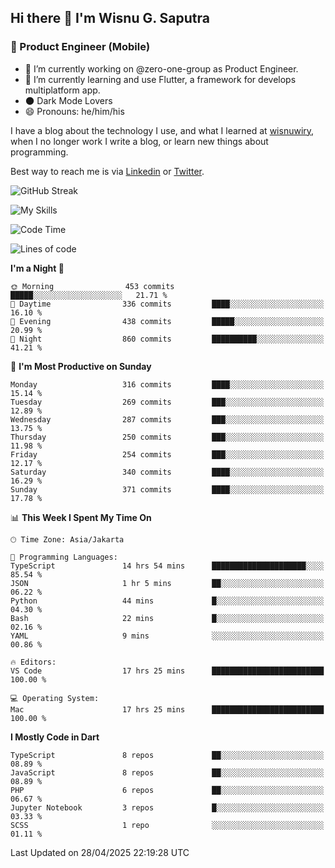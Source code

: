 ## Hi there 👋 I'm Wisnu G. Saputra

### :mobile_phone_off: Product Engineer (Mobile)

- 🔭 I’m currently working on @zero-one-group as Product Engineer.
- 🌱 I’m currently learning and use Flutter, a framework for develops multiplatform app.
- 🌑 Dark Mode Lovers
- 😄 Pronouns: he/him/his

I have a blog about the technology I use, and what I learned at [wisnuwiry](https://wisnuwiry.space/), when I no longer work I write a blog, or learn new things about programming.

Best way to reach me is via [Linkedin](https://www.linkedin.com/in/wisnu-saputra/) or [Twitter](https://twitter.com/wisnuwiry).

![GitHub Streak](https://streak-stats.demolab.com?user=wisnuwiry&theme=dark&hide_border=true)

![My Skills](https://skillicons.dev/icons?i=dart,flutter,kotlin,swift,go,js,css,neovim,git,linux&perline=5)

<!--START_SECTION:waka-->
![Code Time](http://img.shields.io/badge/Code%20Time-1%2C851%20hrs%205%20mins-blue)

![Lines of code](https://img.shields.io/badge/From%20Hello%20World%20I%27ve%20Written-4.0%20million%20lines%20of%20code-blue)

**I'm a Night 🦉** 

```text
🌞 Morning                453 commits         █████░░░░░░░░░░░░░░░░░░░░   21.71 % 
🌆 Daytime                336 commits         ████░░░░░░░░░░░░░░░░░░░░░   16.10 % 
🌃 Evening                438 commits         █████░░░░░░░░░░░░░░░░░░░░   20.99 % 
🌙 Night                  860 commits         ██████████░░░░░░░░░░░░░░░   41.21 % 
```
📅 **I'm Most Productive on Sunday** 

```text
Monday                   316 commits         ████░░░░░░░░░░░░░░░░░░░░░   15.14 % 
Tuesday                  269 commits         ███░░░░░░░░░░░░░░░░░░░░░░   12.89 % 
Wednesday                287 commits         ███░░░░░░░░░░░░░░░░░░░░░░   13.75 % 
Thursday                 250 commits         ███░░░░░░░░░░░░░░░░░░░░░░   11.98 % 
Friday                   254 commits         ███░░░░░░░░░░░░░░░░░░░░░░   12.17 % 
Saturday                 340 commits         ████░░░░░░░░░░░░░░░░░░░░░   16.29 % 
Sunday                   371 commits         ████░░░░░░░░░░░░░░░░░░░░░   17.78 % 
```


📊 **This Week I Spent My Time On** 

```text
🕑︎ Time Zone: Asia/Jakarta

💬 Programming Languages: 
TypeScript               14 hrs 54 mins      █████████████████████░░░░   85.54 % 
JSON                     1 hr 5 mins         ██░░░░░░░░░░░░░░░░░░░░░░░   06.22 % 
Python                   44 mins             █░░░░░░░░░░░░░░░░░░░░░░░░   04.30 % 
Bash                     22 mins             █░░░░░░░░░░░░░░░░░░░░░░░░   02.16 % 
YAML                     9 mins              ░░░░░░░░░░░░░░░░░░░░░░░░░   00.86 % 

🔥 Editors: 
VS Code                  17 hrs 25 mins      █████████████████████████   100.00 % 

💻 Operating System: 
Mac                      17 hrs 25 mins      █████████████████████████   100.00 % 
```

**I Mostly Code in Dart** 

```text
TypeScript               8 repos             ██░░░░░░░░░░░░░░░░░░░░░░░   08.89 % 
JavaScript               8 repos             ██░░░░░░░░░░░░░░░░░░░░░░░   08.89 % 
PHP                      6 repos             ██░░░░░░░░░░░░░░░░░░░░░░░   06.67 % 
Jupyter Notebook         3 repos             █░░░░░░░░░░░░░░░░░░░░░░░░   03.33 % 
SCSS                     1 repo              ░░░░░░░░░░░░░░░░░░░░░░░░░   01.11 % 
```




 Last Updated on 28/04/2025 22:19:28 UTC
<!--END_SECTION:waka-->
